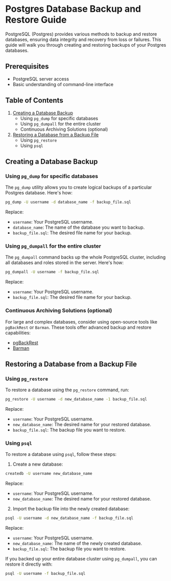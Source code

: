 # Postgres Database Backup and Restore Guide

PostgreSQL (Postgres) provides various methods to backup and restore databases, ensuring data integrity and recovery from loss or failures. This guide will walk you through creating and restoring backups of your Postgres databases.

## Prerequisites

- PostgreSQL server access
- Basic understanding of command-line interface

## Table of Contents

1. [Creating a Database Backup](#creating-a-database-backup)
    - Using `pg_dump` for specific databases
    - Using `pg_dumpall` for the entire cluster
    - Continuous Archiving Solutions (optional)
2. [Restoring a Database from a Backup File](#restoring-a-database-from-a-backup-file)
    - Using `pg_restore`
    - Using `psql`

## Creating a Database Backup

### Using `pg_dump` for specific databases

The `pg_dump` utility allows you to create logical backups of a particular Postgres database. Here's how:

```bash
pg_dump -U username -d database_name -f backup_file.sql
```

Replace:
- `username`: Your PostgreSQL username.
- `database_name`: The name of the database you want to backup.
- `backup_file.sql`: The desired file name for your backup.

### Using `pg_dumpall` for the entire cluster

The `pg_dumpall` command backs up the whole PostgreSQL cluster, including all databases and roles stored in the server. Here's how:

```bash
pg_dumpall -U username -f backup_file.sql
```

Replace:
- `username`: Your PostgreSQL username.
- `backup_file.sql`: The desired file name for your backup.

### Continuous Archiving Solutions (optional)

For large and complex databases, consider using open-source tools like `pgBackRest` or `Barman`. These tools offer advanced backup and restore capabilities:

- [pgBackRest](https://pgbackrest.org/)
- [Barman](http://www.barman.fr/)

## Restoring a Database from a Backup File

### Using `pg_restore`

To restore a database using the `pg_restore` command, run:

```bash
pg_restore -U username -d new_database_name -1 backup_file.sql
```

Replace:
- `username`: Your PostgreSQL username.
- `new_database_name`: The desired name for your restored database.
- `backup_file.sql`: The backup file you want to restore.

### Using `psql`

To restore a database using `psql`, follow these steps:

1. Create a new database:

```bash
createdb -U username new_database_name
```

Replace:
- `username`: Your PostgreSQL username.
- `new_database_name`: The desired name for your restored database.

2. Import the backup file into the newly created database:

```bash
psql -U username -d new_database_name -f backup_file.sql
```

Replace:
- `username`: Your PostgreSQL username.
- `new_database_name`: The name of the newly created database.
- `backup_file.sql`: The backup file you want to restore.

If you backed up your entire database cluster using `pg_dumpall`, you can restore it directly with:

```bash
psql -U username -f backup_file.sql
```
